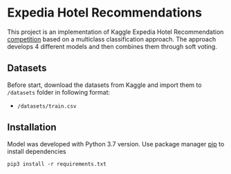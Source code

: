 # Expedia Hotel Recommendations

This project is an implementation of Kaggle Expedia Hotel Recommendation [competition](https://www.kaggle.com/c/expedia-hotel-recommendations/overview) based on a multiclass classification approach. The approach develops 4 different models and then combines them through soft voting.

## Datasets
Before start, download the datasets from Kaggle and import them to `/datasets` folder in following format:
* `/datasets/train.csv`

## Installation
Model was developed with Python 3.7 version.
Use package manager [pip](https://pip.pypa.io/en/stable/) to install dependencies
```shell script
pip3 install -r requirements.txt
```

